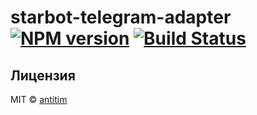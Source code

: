 # starbot-telegram-adapter [![NPM version][npm-image]][npm-url] [![Build Status][travis-image]][travis-url]

## Лицензия

MIT © [antitim](http://vk.com/antitim)


[npm-image]: https://badge.fury.io/js/starbot-telegram-adapter.svg
[npm-url]: https://npmjs.org/package/starbot-telegram-adapter
[travis-image]: https://travis-ci.org/antitim/starbot-telegram-adapter.svg?branch=master
[travis-url]: https://travis-ci.org/antitim/starbot-telegram-adapter
